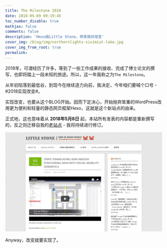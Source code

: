 ```yaml
---
title: The Milestone 2018
date: 2018-05-09 09:19:45
toc_number_disable: true
mathjax: false
comments: false
description: 'Hexo版Little Stone，带来我的改变'
cover_img: /blog/img/northernlights-sisimiut-lake.jpg
cover_img_from_root: true
permalink:
---
```


2018年，可谓经历了许多，等到了一些工作成果的接收、完成了博士论文的撰写，也即将踏上一段未知的旅途。所以，这一年我称之为`The Milestone`。

从年初陷落到最低谷，到现今在继续逐力向前，我决定，今年咱们要喊个口号 - #2018实现改变#。

实现改变，也要从这个BLOG开始。因而下定决心，开始抛弃笨重的WordPress改用更为便利和轻量的静态网页框架Hexo，这就是这个新站点的由来。

正式地，这也意味着从 **2018年5月8日** 起，本站所有发表的内容都是重新撰写的，反之则迁移自我的[老站点](http://blog.longaspire.com/) - 我将持续进行修订。

![再看一眼老站点的截图吧](index/old_blog.png)

Anyway，改变就要实现了。
